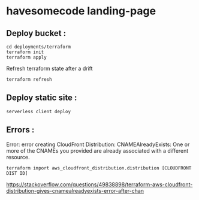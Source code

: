 # havesomecode landing-page

## Deploy bucket :

```
cd deployments/terraform
terraform init
terraform apply
```

Refresh terraform state after a drift

`terraform refresh`

## Deploy static site :

```
serverless client deploy
```

## Errors :

Error: error creating CloudFront Distribution: CNAMEAlreadyExists: One or more of the CNAMEs you provided are already associated with a different resource.

`terraform import aws_cloudfront_distribution.distribution [CLOUDFRONT DIST ID]`

https://stackoverflow.com/questions/49838898/terraform-aws-cloudfront-distribution-gives-cnamealreadyexists-error-after-chan